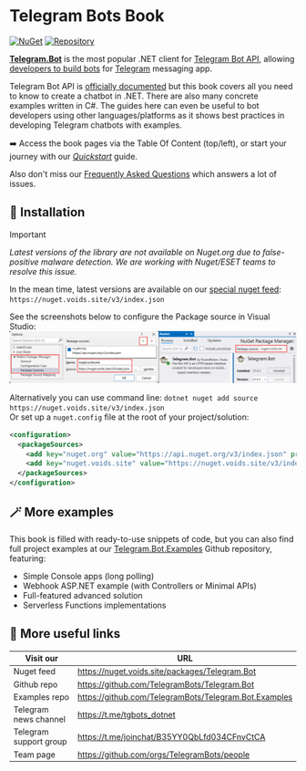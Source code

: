 # Telegram Bots Book
[![NuGet](https://img.shields.io/nuget/dt/Telegram.Bot.svg?style=flat-square)](https://nuget.voids.site/packages/Telegram.Bot)
[![Repository](https://img.shields.io/github/stars/TelegramBots/Telegram.Bot.svg?style=social&label=Stars)](https://github.com/TelegramBots/Telegram.Bot)

**[Telegram.Bot](https://github.com/TelegramBots/Telegram.Bot)** is the most popular .NET client for [Telegram Bot API](https://core.telegram.org/bots/api), allowing [developers to build bots](https://core.telegram.org/bots) for [Telegram](https://www.telegram.org) messaging app.

Telegram Bot API is [officially documented](https://core.telegram.org/bots/api) but this book covers all you need to know to create a
chatbot in .NET. There are also many concrete examples written in C#.
The guides here can even be useful to bot developers using other languages/platforms as it shows best practices
in developing Telegram chatbots with examples.

➡️ Access the book pages via the Table Of Content (top/left), or start your journey with our [_Quickstart_](1/quickstart.md) guide.

Also don't miss our [Frequently Asked Questions](FAQ.md) which answers a lot of issues.

## 🧩 Installation

> [!IMPORTANT]
> _Latest versions of the library are not available on Nuget․org due to false-positive malware detection. We are working with Nuget/ESET teams to resolve this issue._

In the mean time, latest versions are available on our [special nuget feed](https://nuget.voids.site/packages/Telegram.Bot): `https://nuget.voids.site/v3/index.json`

See the screenshots below to configure the Package source in Visual Studio:
![In Visual Studio](1/docs/NugetPackageManager.png)

Alternatively you can use command line: `dotnet nuget add source https://nuget.voids.site/v3/index.json`  
Or set up a `nuget.config` file at the root of your project/solution:
```xml
<configuration>
  <packageSources>
    <add key="nuget.org" value="https://api.nuget.org/v3/index.json" protocolVersion="3" />
    <add key="nuget.voids.site" value="https://nuget.voids.site/v3/index.json" />
  </packageSources>
</configuration>
```

## 🪄 More examples

This book is filled with ready-to-use snippets of code, but you can also find full project examples at our [Telegram.Bot.Examples](https://github.com/TelegramBots/Telegram.Bot.Examples) Github repository, featuring:
- Simple Console apps (long polling)
- Webhook ASP.NET example (with Controllers or Minimal APIs)
- Full-featured advanced solution
- Serverless Functions implementations

## 🔗 More useful links

|Visit our|URL|
|--|--|
|Nuget feed|<https://nuget.voids.site/packages/Telegram.Bot>|
|Github repo|<https://github.com/TelegramBots/Telegram.Bot>|
|Examples repo|<https://github.com/TelegramBots/Telegram.Bot.Examples>|
|Telegram news channel|<https://t.me/tgbots_dotnet>|
|Telegram support group|<https://t.me/joinchat/B35YY0QbLfd034CFnvCtCA>|
|Team page|<https://github.com/orgs/TelegramBots/people>|

